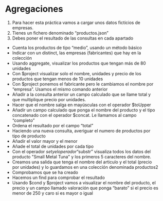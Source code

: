 # Agregaciones

1. Para hacer esta práctica vamos a cargar unos datos ficticios de empresas.
2. Tienes un fichero denominado “productos.json”
3. Debes poner el resultado de las consultas en cada apartado

- Cuenta los productos de tipo “medio”, usando un método básico
- Indicar con un distinct, las empresas (fabricantes) que hay en la colección
- Usando aggregate, visualizar los productos que tengan más de 80 unidades
- Con $project visualizar solo el nombre, unidades y precio de los productos que tengan menos de 10 unidades
- Con $project ponemos el fabricante pero le cambiamos el nombre por “empresa”. Usamos el mismo comando anterior
- Añadir a la consulta anterior un campo calculado que se llame total y que multiplique precio por unidades.
- Hacer que el nombre salga en mayúsculas con el operador $toUpper
- Añadir un campo calculado que ponga el nombre del producto y el tipo concatenado con el operador $concat. Le llamamos al campo “completo”
- Ordena el resultado por el campo “total”
- Haciendo una nueva consulta, averiguar el numero de productos por tipo de producto
- Añadir el valor mayor y el menor
- Añade el total de unidades por cada tipo
- Con el operador $set y el operador “$substr” visualiza todos los datos del producto "Small Metal Tuna" y los primeros 5 caracteres del nombre.
- Creamos una salida que tenga el nombre del articulo y el total (precio por unidades) y lo guardamos en una colección denominada productos2
- Comprobamos que se ha creado
- Hacemos un find para comprobar el resultado
- Usando $cond y $project vamos a visualizar el nombre del producto, el precio y un campo llamado valoración que ponga “barato” si el precio es menor de 250 y caro si es mayor o igual
